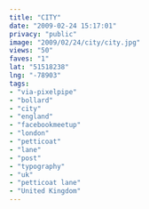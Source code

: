 ```yaml
---
title: "CITY"
date: "2009-02-24 15:17:01"
privacy: "public"
image: "2009/02/24/city/city.jpg"
views: "50"
faves: "1"
lat: "51518238"
lng: "-78903"
tags:
- "via-pixelpipe"
- "bollard"
- "city"
- "england"
- "facebookmeetup"
- "london"
- "petticoat"
- "lane"
- "post"
- "typography"
- "uk"
- "petticoat lane"
- "United Kingdom"
---
```

<a href="/photos/2009/02/24/city-2"></a>

